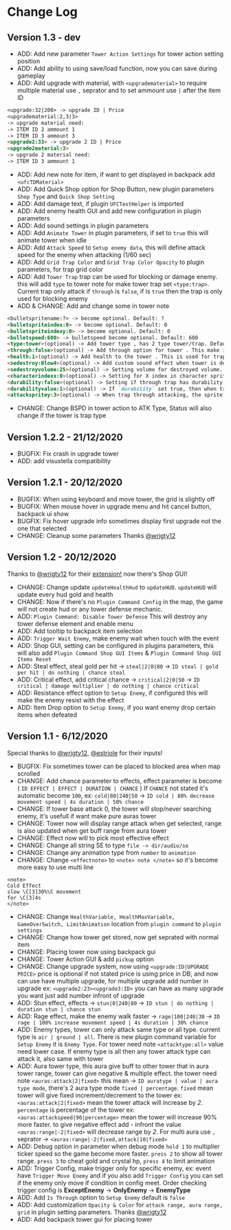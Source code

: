 # Change Log

## Version 1.3 - dev

- ADD: Add new parameter `Tower Action Settings` for tower action setting position
- ADD: Add ability to using save/load function, now you can save during gameplay
- ADD: Add upgrade with material, with `<upgradematerial>` to require multiple material use `,` seprator and to set ammount use `|` after the item ID

```markdown
<upgrade:32|200> -> upgrade ID | Price
<upgradematerial:2,3|3>
-> upgrade material need:
-> ITEM ID 2 ammount 1
-> ITEM ID 3 ammount 3
<upgrade2:33> -> upgrade 2 ID | Price
<upgrade2material:3>
-> upgrade 2 material need:
-> ITEM ID 3 ammount 1
```

- ADD: Add new note for item, if want to get displayed in backpack add `<ufcTDMaterial>`
- ADD: Add Quick Shop option for Shop Button, new plugin parameters `Shop Type` and `Quick Shop Setting`
- ADD: Add damage text, if plugin `UFCTextHelper` is imported
- ADD: Add enemy health GUI and add new configuration in plugin parameters
- ADD: Add sound settings in plugin parameters
- ADD: Add `Animate Tower` in plugin parameters, if set to `true` this will animate tower when idle
- ADD: Add `Attack Speed` to `Setup enemy data`, this will define attack speed for the enemy when attacking (1/60 sec)
- ADD: Add `Grid Trap Color` and `Grid Trap Color Opacity` to plugin parameters, for trap grid color
- ADD: Add `Tower Trap` trap can be used for blocking or damage enemy. this will add `type` to tower note for make tower trap set `<type:trap>`. Current trap only attack if `through` is `false`, if is `true` then the trap is only used for blocking enemy
- ADD & CHANGE: Add and change some in tower note

```markdown
<bulletspritename:?> -> become optional. Default: ?
<bulletspriteindex:0> -> become optional. Default: 0
<bulletspriteindexy:0> -> become optional. Default: 0
<bulletspeed:600> -> bulletspeed become optional. Default: 600
<type:tower>(optional) -> Add tower type , has 2 type tower/trap. Default: tower
<through:false>(optional) -> Add through option for tower . This make if the tower is through or not. Default: false
<health:1>(optional) -> Add health to the tower . This is used for trap. Default: 1
<sedestroy:Blow4>(optional) -> Add custom sound effect when tower is destroyed, if not stated destroy se using destroy sound in plugin parameter. Default:null
<sedestroyvolume:25>(optional) -> Setting volume for destroyed volume. Default: 25
<characterindexx:0>(optional) -> Setting for X index in character sprite, used for TRAP. Default: 0
<durability:false>(optional) -> Setting if through trap has durability or not. Default: false
<durabilityvalue:1>(optional) -> If `durability` set true, then when trap attacking this value will decrease, and reach 0 the trap is destroyed. Default: 1
<attackspritey:3>(optional) -> When trap through attacking, the sprite will change to this Y index. Default: 0
```

- CHANGE: Change BSPD in tower action to ATK Type, Status will also change if the tower is trap type

## Version 1.2.2 - 21/12/2020

- BUGFIX: Fix crash in upgrade tower
- ADD: add visustella compatibility

## Version 1.2.1 - 20/12/2020

- BUGFIX: When using keyboard and move tower, the grid is slightly off
- BUGFIX: When mouse hover in upgrade menu and hit cancel button, backpack ui show
- BUGFIX: Fix hover upgrade info sometimes display first upgrade not the one that selected
- CHANGE: Cleanup some parameters Thanks [@wrigty12](https://forums.rpgmakerweb.com/index.php?members/wrigty12.25770/)

## Version 1.2 - 20/12/2020

Thanks to [@wrigty12](https://forums.rpgmakerweb.com/index.php?members/wrigty12.25770/) for their [extension!](https://forums.rpgmakerweb.com/index.php?threads/ufc-tower-defense.130384/post-1141044) now there's Shop GUI!

- CHANGE: Change update `updateHealthHud` to `updateHUD`. `updateHUD` will update every hud gold and health
- CHANGE: Now if there's no `Plugin Command Config` in the map, the game will not create hud or any tower defense mechanic.
- ADD: `Plugin Command: Disable Tower Defense` This will destroy any tower defense element and enable menu
- ADD: Add tooltip to backpack item selection
- ADD: `Trigger Wait Enemy`, make enemy wait when touch with the event
- ADD: Shop GUI, setting can be configured in plugins parameters, this will also add `Plugin Command Shop GUI Items` & `Plugin Command Shop GUI Items Reset`
- ADD: Steal effect, steal gold per hit -> `steal|2|0|80` -> `ID steal | gold per hit | do nothing | chance steal`
- ADD: Critical effect, add critical chance -> `critical|2|0|50` -> `ID critical | damage multiplier | do nothing | chance critical`
- ADD: Resistance effect option to `Setup Enemy`, if configured this will make the enemy resist with the effect
- ADD: Item Drop option to `Setup Enemy`, if you want enemy drop certain items when defeated

## Version 1.1 - 6/12/2020

Special thanks to [@wrigty12](https://forums.rpgmakerweb.com/index.php?members/wrigty12.25770/), [@estriole](https://forums.rpgmakerweb.com/index.php?members/estriole.2487/) for their inputs!

- BUGFIX: Fix sometimes tower can be placed to blocked area when map scrolled
- CHANGE: Add chance parameter to effects, effect parameter is become ( `ID EFFECT | EFFECT | DURATION | CHANCE` ) If `CHANCE` not stated it's automatic become `100`, ex: `cold|80|240|50` -> `ID cold | 80% decrease movement speed | 4s duration | 50% chance`
- CHANGE: If tower base attack 0, the tower will stop/never searching enemy, it's usefull if want make pure auras tower
- CHANGE: Tower now will display range attack when get selected, range is also updated when get buff range from aura tower
- CHANGE: Effect now will to pick most effective effect
- CHANGE: Change all string SE to type `file -> dir/audio/se`
- CHANGE: Change any animation type from `number` to `animation`
- CHANGE: Change `<effectnote>` to `<note> note </note>` so it's become more easy to use multi line

```
<note>
Cold Effect
slow \C[3]30%\C movement
for \C[3]4s
</note>
```

- CHANGE: Change `HealthVariable, HealthMaxVariable, GameOverSwitch, LimitAnimation` location from `plugin command` to `plugin settings`
- CHANGE: Change how tower get stored, now get seprated with normal item
- CHANGE: Placing tower now using backpack gui
- CHANGE: Tower Action GUI & add `pickup` option
- CHANGE: Change upgrade system, now using `<upgrade:ID|UPGRADE PRICE>` price is optional if not stated price is using price in DB, and now can use have multiple upgrade, for multiple upgrade add number in upgrade ex: `<upgrade2:23><upgrade3:ID>` you can have as many upgrade you want just add number infront of upgrade
- ADD: Stun effect, effects -> `stun|0|240|80` -> `ID stun | do nothing | duration stun | chance stun`
- ADD: Rage effect, make the enemy walk faster -> `rage|100|240|30` -> `ID rage | 100% increase movement speed | 4s duration | 30% chance`
- ADD: Enemy types, tower can only attack same type or all type. current type is `air | ground | all`. There is new plugin command variable for `Setup Enemy` it is `Enemy Type`. For tower need note `<attacktype:all>` value need lower case. If enemy type is all then any tower attack type can attack it, also same with tower
- ADD: Aura tower type, this aura give buff to other tower that in aura tower range, tower can give negative & multiple effect. the tower need note `<auras:attack|2|fixed>` this mean -> `ID auratype | value | aura type mode`, there's 2 aura type mode `fixed | percentage`. `fixed` mean tower will give fixed increment/decrement to the tower ex: `<auras:attack|2|fixed>` mean the tower attack will increase by _2_. `percentage` is percentage of the tower ex: `<auras:attackspeed|90|percentage>` mean the tower will increase 90% more faster. to give negative effect add - infront the value `<auras:range|-2|fixed>` will decrease range by _2_. For multi aura use `,` seprator -> `<auras:range|-2|fixed,attack|10|fixed>`
- ADD: Debug option in parameter when debug mode `hold 1` to multiplier ticker speed so the game become more faster. `press 2` to show all tower range. `press 3` to cheat gold and crystal hp, `press 4` to limit animation
- ADD: Trigger Config, make trigger only for specific enemy, ex: event have `Trigger Move Enemy` and if you also add `Trigger Config` you can set if the enemy only move if condition in config meet. Order checking trigger config is **ExceptEnemy** -> **OnlyEnemy** -> **EnemyType**
- ADD: Add `Is Through` option to `Setup Enemy` default is `false`
- ADD: Add customization `Opacity & Color` for `attack range, aura range, grid` in plugin setting parameters. Thanks [@wrigty12](https://forums.rpgmakerweb.com/index.php?members/wrigty12.25770/)
- ADD: Add backpack tower gui for placing tower
